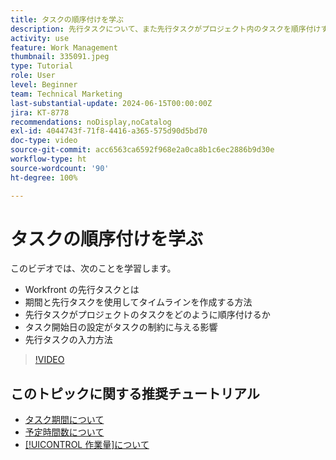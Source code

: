 ```yaml
---
title: タスクの順序付けを学ぶ
description: 先行タスクについて、また先行タスクがプロジェクト内のタスクを順序付けする方法を学びます。次に、期間と先行タスクを使用してタイムラインを作成する方法を学びます。
activity: use
feature: Work Management
thumbnail: 335091.jpeg
type: Tutorial
role: User
level: Beginner
team: Technical Marketing
last-substantial-update: 2024-06-15T00:00:00Z
jira: KT-8778
recommendations: noDisplay,noCatalog
exl-id: 4044743f-71f8-4416-a365-575d90d5bd70
doc-type: video
source-git-commit: acc6563ca6592f968e2a0ca8b1c6ec2886b9d30e
workflow-type: ht
source-wordcount: '90'
ht-degree: 100%

---
```


# タスクの順序付けを学ぶ

このビデオでは、次のことを学習します。

* Workfront の先行タスクとは
* 期間と先行タスクを使用してタイムラインを作成する方法
* 先行タスクがプロジェクトのタスクをどのように順序付けるか
* タスク開始日の設定がタスクの制約に与える影響
* 先行タスクの入力方法

>[!VIDEO](https://video.tv.adobe.com/v/335091/?quality=12&learn=on)

<!---
Learn more urls
There's a lot more you can learn about predecessors, such as dependency type and lag. [!DNL Workfront] recommends getting the basics down first, then pulling those other features into your project planning. If you're curious, here are some articles about additional functionality.
Overview of task predecessors
Create predecessor relationships by chaining tasks
Creating a predecessor relationship on the task list
Overview of lag types
Overview of task dependency types
--->

## このトピックに関する推奨チュートリアル

* [タスク期間について](/help/manage-work/tasks/understand-task-durations.md)
* [予定時間数について](/help/manage-work/tasks/understand-planned-hours.md)
* [[!UICONTROL 作業量]について](/help/manage-work/tasks/understand-work-effort.md)
